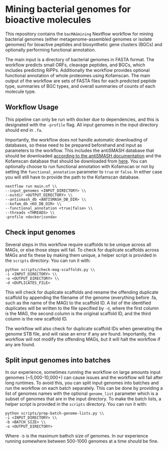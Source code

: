 # Mining bacterial genomes for bioactive molecules

This repository contains the `bacMAGmining` Nextflow workflow for mining bacterial genomes (either metagenome-assembled genomes or isolate genomes) for bioactive peptides and biosynthetic gene clusters (BGCs) and optionally performing functional annotation.

The main input is a directory of bacterial genomes in FASTA format. The workflow predicts small ORFs, cleavage peptides, and BGCs, which includes predicting RiPPs. Additionally the workflow provides optional functional annotation of whole proteomes using Kofamscan. The main output of the workflow are sets of FASTA files for each predicted peptide type, summaries of BGC types, and overall summaries of counts of each molecule type.  

## Workflow Usage

This pipeline can only be run with docker due to dependencies, and this is designated with the `-profile` flag. All input genomes in the input directory should end in `.fa`. 

Importantly, the workflow does not handle automatic downloading of databases, so these need to be prepared beforehand and input as parameters to the workflow. This includes the antiSMASH database that should be downloaded [according to the antiSMASH documentation](https://docs.antismash.secondarymetabolites.org/install/) and the Kofamscan database that should be downloaded from [here](https://www.genome.jp/kegg/rest/). You can optionally choose to run functional annotation with Kofamscan or not by setting the `functional_annotation` parameter to `true` or `false`. In either case you will still have to provide the path to the Kofamscan database.

```
nextflow run main.nf \\
--input_genomes <INPUT_DIRECTORY> \\
--outdir <OUTPUT_DIRECTORY> \\
--antismash_db <ANTISMASH_DB_DIR> \\
--kofam_db <KO_DB_DIR> \\
--functional_annotation <true|false> \\
--threads <THREADS> \\
-profile <docker|conda>
```

## Check input genomes

Several steps in this workflow require scaffolds to be unique across all MAGs, or else those steps will fail. To check for duplicate scaffolds across MAGs and fix these by making them unique, a helper script is provided in the `scripts` directory. You can run it with: 

```
python scripts/check-mag-scaffolds.py \\
-i <INPUT_DIRECTORY> \\
-o <OUTPUT_DIRECTORY> \\
-d <DUPLICATES_FILE>
```

This will check for duplicate scaffolds and rename the offending duplicate scaffold by appending the filename of the genome (everything before .fa, such as the name of the MAG) to the scaffold ID. A list of the identified duplicates will be written to the file specified by `-d`, where the first column is the MAG, the second column is the original scaffold ID, and the third column is the new scaffold ID.

The workflow will also check for duplicate scaffold IDs when generating the genome STB file, and will raise an error if any are found. Importantly, the workflow will not modify the offending MAGs, but it will halt the workflow if any are found.

## Split input genomes into batches

In our experience, sometimes running the workflow on large amounts input genomes (~5,000-10,000+) can cause issues and the workflow will fail after long runtimes. To avoid this, you can split input genomes into batches and run the workflow on each batch separately. This can be done by providing a list of genomes names with the optional `genome_list` parameter which is a subset of genomes that are in the input directory. To make the batch lists, a helper script is provided in the `scripts` directory. You can run it with:

```
python scripts/prep-batch-genome-lists.py \\
-i <INPUT_DIRECTORY> \\
-b <BATCH_SIZE> \\
-o <OUTPUT_DIRECTORY>
```

Where `-b` is the maximum bathch size of genomes. In our experience running somewhere between 500-1000 genomes at a time should be fine. 